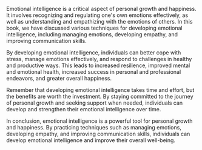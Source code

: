 
Emotional intelligence is a critical aspect of personal growth and happiness. It involves recognizing and regulating one's own emotions effectively, as well as understanding and empathizing with the emotions of others. In this book, we have discussed various techniques for developing emotional intelligence, including managing emotions, developing empathy, and improving communication skills.

By developing emotional intelligence, individuals can better cope with stress, manage emotions effectively, and respond to challenges in healthy and productive ways. This leads to increased resilience, improved mental and emotional health, increased success in personal and professional endeavors, and greater overall happiness.

Remember that developing emotional intelligence takes time and effort, but the benefits are worth the investment. By staying committed to the journey of personal growth and seeking support when needed, individuals can develop and strengthen their emotional intelligence over time.

In conclusion, emotional intelligence is a powerful tool for personal growth and happiness. By practicing techniques such as managing emotions, developing empathy, and improving communication skills, individuals can develop emotional intelligence and improve their overall well-being.
